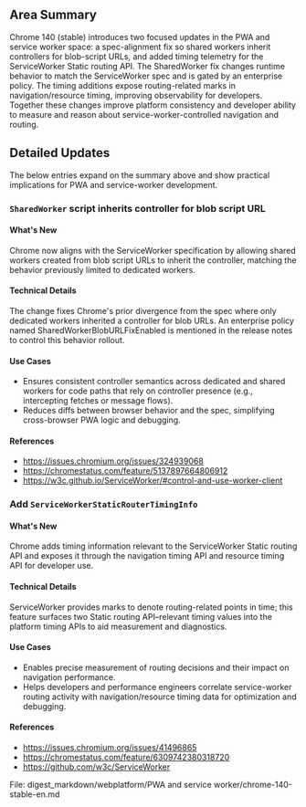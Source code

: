 ## Area Summary

Chrome 140 (stable) introduces two focused updates in the PWA and service worker space: a spec-alignment fix so shared workers inherit controllers for blob-script URLs, and added timing telemetry for the ServiceWorker Static routing API. The SharedWorker fix changes runtime behavior to match the ServiceWorker spec and is gated by an enterprise policy. The timing additions expose routing-related marks in navigation/resource timing, improving observability for developers. Together these changes improve platform consistency and developer ability to measure and reason about service-worker-controlled navigation and routing.

## Detailed Updates

The below entries expand on the summary above and show practical implications for PWA and service-worker development.

### `SharedWorker` script inherits controller for blob script URL

#### What's New
Chrome now aligns with the ServiceWorker specification by allowing shared workers created from blob script URLs to inherit the controller, matching the behavior previously limited to dedicated workers.

#### Technical Details
The change fixes Chrome's prior divergence from the spec where only dedicated workers inherited a controller for blob URLs. An enterprise policy named SharedWorkerBlobURLFixEnabled is mentioned in the release notes to control this behavior rollout.

#### Use Cases
- Ensures consistent controller semantics across dedicated and shared workers for code paths that rely on controller presence (e.g., intercepting fetches or message flows).
- Reduces diffs between browser behavior and the spec, simplifying cross-browser PWA logic and debugging.

#### References
- https://issues.chromium.org/issues/324939068
- https://chromestatus.com/feature/5137897664806912
- https://w3c.github.io/ServiceWorker/#control-and-use-worker-client

### Add `ServiceWorkerStaticRouterTimingInfo`

#### What's New
Chrome adds timing information relevant to the ServiceWorker Static routing API and exposes it through the navigation timing API and resource timing API for developer use.

#### Technical Details
ServiceWorker provides marks to denote routing-related points in time; this feature surfaces two Static routing API–relevant timing values into the platform timing APIs to aid measurement and diagnostics.

#### Use Cases
- Enables precise measurement of routing decisions and their impact on navigation performance.
- Helps developers and performance engineers correlate service-worker routing activity with navigation/resource timing data for optimization and debugging.

#### References
- https://issues.chromium.org/issues/41496865
- https://chromestatus.com/feature/6309742380318720
- https://github.com/w3c/ServiceWorker

File: digest_markdown/webplatform/PWA and service worker/chrome-140-stable-en.md